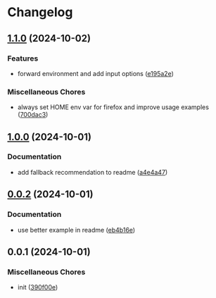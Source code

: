 # Changelog

## [1.1.0](https://github.com/phi-ag/run-playwright/compare/v1.0.0...v1.1.0) (2024-10-02)


### Features

* forward environment and add input options ([e195a2e](https://github.com/phi-ag/run-playwright/commit/e195a2e43fee4baee4c4265039e668677bfdfb7e))


### Miscellaneous Chores

* always set HOME env var for firefox and improve usage examples ([700dac3](https://github.com/phi-ag/run-playwright/commit/700dac32659f3baac41fde5f0e6517477bb0089f))

## [1.0.0](https://github.com/phi-ag/run-playwright/compare/v0.0.2...v1.0.0) (2024-10-01)


### Documentation

* add fallback recommendation to readme ([a4e4a47](https://github.com/phi-ag/run-playwright/commit/a4e4a471c0dd3ee4407262e84e6390a7e1eceadf))

## [0.0.2](https://github.com/phi-ag/run-playwright/compare/v0.0.1...v0.0.2) (2024-10-01)


### Documentation

* use better example in readme ([eb4b16e](https://github.com/phi-ag/run-playwright/commit/eb4b16ea942269b553409960e37932ee62649771))

## 0.0.1 (2024-10-01)


### Miscellaneous Chores

* init ([390f00e](https://github.com/phi-ag/run-playwright/commit/390f00eafb747aaf8386ceb27294436c122a8e5c))
